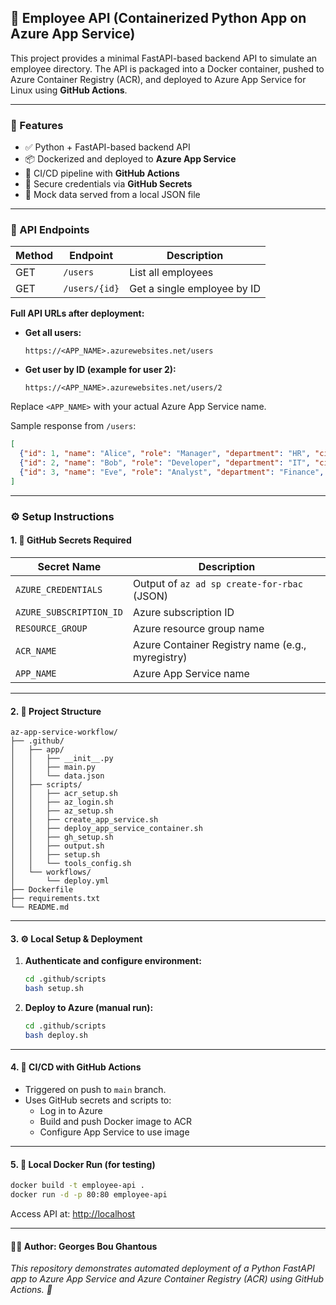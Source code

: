 ## 🐍 Employee API (Containerized Python App on Azure App Service)

This project provides a minimal FastAPI-based backend API to simulate an employee directory. The API is packaged into a Docker container, pushed to Azure Container Registry (ACR), and deployed to Azure App Service for Linux using **GitHub Actions**.

---

### 📌 Features

- ✅ Python + FastAPI-based backend API
- 📦 Dockerized and deployed to **Azure App Service**
- 🔁 CI/CD pipeline with **GitHub Actions**
- 🔐 Secure credentials via **GitHub Secrets**
- 🧪 Mock data served from a local JSON file

---

### 🧪 API Endpoints

| Method | Endpoint                   | Description                        |
|--------|----------------------------|------------------------------------|
| GET    | `/users`                   | List all employees                 |
| GET    | `/users/{id}`              | Get a single employee by ID        |

**Full API URLs after deployment:**

- **Get all users:**  
  ```
  https://<APP_NAME>.azurewebsites.net/users
  ```

- **Get user by ID (example for user 2):**  
  ```
  https://<APP_NAME>.azurewebsites.net/users/2
  ```

Replace `<APP_NAME>` with your actual Azure App Service name.

Sample response from `/users`:
```json
[
  {"id": 1, "name": "Alice", "role": "Manager", "department": "HR", "city": "Sydney"},
  {"id": 2, "name": "Bob", "role": "Developer", "department": "IT", "city": "Melbourne"},
  {"id": 3, "name": "Eve", "role": "Analyst", "department": "Finance", "city": "Brisbane"}
]
```

---

### ⚙️ Setup Instructions

#### 1. 🔐 GitHub Secrets Required

| Secret Name             | Description                                      |
|-------------------------|--------------------------------------------------|
| `AZURE_CREDENTIALS`     | Output of `az ad sp create-for-rbac` (JSON)     |
| `AZURE_SUBSCRIPTION_ID` | Azure subscription ID                           |
| `RESOURCE_GROUP`        | Azure resource group name                       |
| `ACR_NAME`              | Azure Container Registry name (e.g., myregistry)|
| `APP_NAME`              | Azure App Service name                          |

---

#### 2. 📁 Project Structure

```
az-app-service-workflow/
├── .github/
│   ├── app/
│   │   ├── __init__.py
│   │   ├── main.py
│   │   └── data.json
│   ├── scripts/
│   │   ├── acr_setup.sh
│   │   ├── az_login.sh
│   │   ├── az_setup.sh
│   │   ├── create_app_service.sh
│   │   ├── deploy_app_service_container.sh
│   │   ├── gh_setup.sh
│   │   ├── output.sh
│   │   ├── setup.sh
│   │   └── tools_config.sh
│   └── workflows/
│       └── deploy.yml
├── Dockerfile
├── requirements.txt
└── README.md
```

---

#### 3. ⚙️ Local Setup & Deployment

1. **Authenticate and configure environment:**  
   ```bash
   cd .github/scripts
   bash setup.sh
   ```

2. **Deploy to Azure (manual run):**  
   ```bash
   cd .github/scripts
   bash deploy.sh
   ```

---

#### 4. 🚀 CI/CD with GitHub Actions

- Triggered on push to `main` branch.
- Uses GitHub secrets and scripts to:
  - Log in to Azure
  - Build and push Docker image to ACR
  - Configure App Service to use image

---

#### 5. 🐳 Local Docker Run (for testing)

```bash
docker build -t employee-api .
docker run -d -p 80:80 employee-api
```

Access API at: [http://localhost](http://localhost)

---

#### 👨‍💻 Author: Georges Bou Ghantous
*This repository demonstrates automated deployment of a Python FastAPI app to Azure App Service and Azure Container Registry (ACR) using GitHub Actions. 💙*
